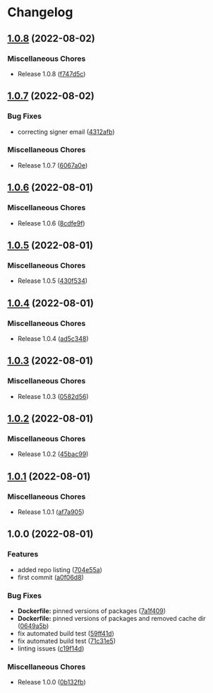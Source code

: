 # Changelog

## [1.0.8](https://github.com/systemsmystery/addon-octoprint-filament-manager-mqtt/compare/v1.0.7...v1.0.8) (2022-08-02)


### Miscellaneous Chores

* Release 1.0.8 ([f747d5c](https://github.com/systemsmystery/addon-octoprint-filament-manager-mqtt/commit/f747d5c0bec69739749520d525c9813c0dd4a0f5))

## [1.0.7](https://github.com/systemsmystery/addon-octoprint-filament-manager-mqtt/compare/v1.0.6...v1.0.7) (2022-08-02)


### Bug Fixes

* correcting signer email ([4312afb](https://github.com/systemsmystery/addon-octoprint-filament-manager-mqtt/commit/4312afbe411888d0a7b0a7d1426f5de5bca8d25b))


### Miscellaneous Chores

* Release 1.0.7 ([6067a0e](https://github.com/systemsmystery/addon-octoprint-filament-manager-mqtt/commit/6067a0efe88f29d6e5e154e19b9f12d51923f110))

## [1.0.6](https://github.com/systemsmystery/addon-octoprint-filament-manager-mqtt/compare/v1.0.5...v1.0.6) (2022-08-01)


### Miscellaneous Chores

* Release 1.0.6 ([8cdfe9f](https://github.com/systemsmystery/addon-octoprint-filament-manager-mqtt/commit/8cdfe9f703553927cc1129bdb00c8062c08a306b))

## [1.0.5](https://github.com/systemsmystery/addon-octoprint-filament-manager-mqtt/compare/v1.0.4...v1.0.5) (2022-08-01)


### Miscellaneous Chores

* Release 1.0.5 ([430f534](https://github.com/systemsmystery/addon-octoprint-filament-manager-mqtt/commit/430f534af07d229915691bba8425f4086aac49eb))

## [1.0.4](https://github.com/systemsmystery/addon-octoprint-filament-manager-mqtt/compare/v1.0.3...v1.0.4) (2022-08-01)


### Miscellaneous Chores

* Release 1.0.4 ([ad5c348](https://github.com/systemsmystery/addon-octoprint-filament-manager-mqtt/commit/ad5c3481c06a8563e5b03f7477d6de0c6560ec7e))

## [1.0.3](https://github.com/systemsmystery/addon-octoprint-filament-manager-mqtt/compare/v1.0.2...v1.0.3) (2022-08-01)


### Miscellaneous Chores

* Release 1.0.3 ([0582d56](https://github.com/systemsmystery/addon-octoprint-filament-manager-mqtt/commit/0582d56f3d236e8e2a8d4708b58ea210c4f2ae8f))

## [1.0.2](https://github.com/systemsmystery/addon-octoprint-filament-manager-mqtt/compare/v1.0.1...v1.0.2) (2022-08-01)


### Miscellaneous Chores

* Release 1.0.2 ([45bac99](https://github.com/systemsmystery/addon-octoprint-filament-manager-mqtt/commit/45bac9931686177d4d84f84ddb12179e02fa0ecb))

## [1.0.1](https://github.com/systemsmystery/addon-octoprint-filament-manager-mqtt/compare/v1.0.0...v1.0.1) (2022-08-01)


### Miscellaneous Chores

* Release 1.0.1 ([af7a905](https://github.com/systemsmystery/addon-octoprint-filament-manager-mqtt/commit/af7a9054a190e925048db5aff85fc8c340403366))

## 1.0.0 (2022-08-01)


### Features

* added repo listing ([704e55a](https://github.com/systemsmystery/addon-octoprint-filament-manager-mqtt/commit/704e55a7f1dccdae64420e149fd4f9b9fba2046d))
* first commit ([a0f06d8](https://github.com/systemsmystery/addon-octoprint-filament-manager-mqtt/commit/a0f06d85a755de66b66a41cdd8888b36ba0f13a5))


### Bug Fixes

* **Dockerfile:** pinned versions of packages ([7a1f409](https://github.com/systemsmystery/addon-octoprint-filament-manager-mqtt/commit/7a1f409d519c37245a9036f0c0ed439c34079b0b))
* **Dockerfile:** pinned versions of packages and removed cache dir ([0649a5b](https://github.com/systemsmystery/addon-octoprint-filament-manager-mqtt/commit/0649a5b7a48fd6316e63c21041968b8905994dcd))
* fix automated build test ([59ff41d](https://github.com/systemsmystery/addon-octoprint-filament-manager-mqtt/commit/59ff41dc56bd0a28c4e517ca2a899c5220f0ae5f))
* fix automated build test ([71c31e5](https://github.com/systemsmystery/addon-octoprint-filament-manager-mqtt/commit/71c31e55a64f807537cdd6222bc4fafacc807c2f))
* linting issues ([c19f14d](https://github.com/systemsmystery/addon-octoprint-filament-manager-mqtt/commit/c19f14d1474bcb4209b0ebb1825b730c20fddf26))


### Miscellaneous Chores

* Release 1.0.0 ([0b132fb](https://github.com/systemsmystery/addon-octoprint-filament-manager-mqtt/commit/0b132fbea5529d13cb12157b195ce70e2e8a20b9))
